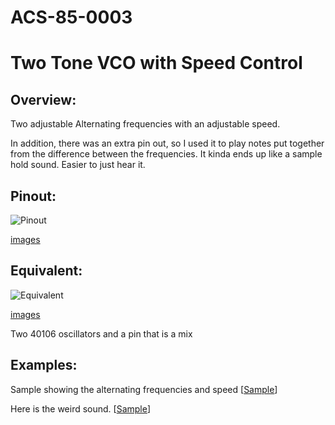 # ACS-85-0003
Two Tone VCO with Speed Control
==============

## Overview:
Two adjustable Alternating frequencies with an adjustable speed.

In addition, there was an extra pin out, so I used it to play notes put together from
the difference between the frequencies.  It kinda ends up like a sample hold sound.
Easier to just hear it.



## Pinout:
![Pinout](https://github.com/robstave/ArduinoComponentSketches/blob/master/ACS-85%20ATTiny85%20sketches/ACS-85-0003/images/ACS-85-0003.png)

[images](https://github.com/robstave/ArduinoComponentSketches/blob/master/ACS-85%20ATTiny85%20sketches/ACS-85-0003/images)

## Equivalent:
![Equivalent](https://github.com/robstave/ArduinoComponentSketches/blob/master/ACS-85%20ATTiny85%20sketches/ACS-85-0003/images/ACS-85-0003-overview.png)

[images](https://github.com/robstave/ArduinoComponentSketches)

Two 40106 oscillators and a pin that is a mix


## Examples:
 
 Sample showing the alternating frequencies and speed
[[Sample](https://soundcloud.com/user-692410397/85-0003-q1)]

Here is the weird sound.
[[Sample](https://soundcloud.com/user-692410397/85-0003-w)]

